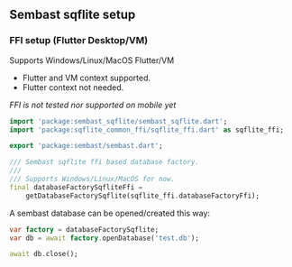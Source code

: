 ## Sembast sqflite setup

### FFI setup (Flutter Desktop/VM) 

Supports Windows/Linux/MacOS Flutter/VM

* Flutter and VM context supported.
* Flutter context not needed.

*FFI is not tested nor supported on mobile yet*

```dart
import 'package:sembast_sqflite/sembast_sqflite.dart';
import 'package:sqflite_common_ffi/sqflite_ffi.dart' as sqflite_ffi;

export 'package:sembast/sembast.dart';

/// Sembast sqflite ffi based database factory.
///
/// Supports Windows/Linux/MacOS for now.
final databaseFactorySqfliteFfi =
    getDatabaseFactorySqflite(sqflite_ffi.databaseFactoryFfi);
```

A sembast database can be opened/created this way:

```dart
var factory = databaseFactorySqflite;
var db = await factory.openDatabase('test.db');

await db.close();
```